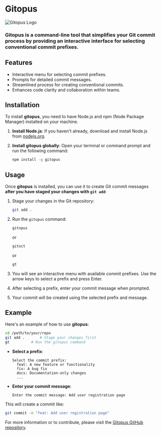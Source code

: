 # Gitopus

<!-- ![Gitopus Logo](https://octane-spaces.blr1.cdn.digitaloceanspaces.com/gitoct/images/gitoct.png) -->

![Gitopus Logo](https://octane-spaces.blr1.cdn.digitaloceanspaces.com/gitopus/images/gitopus.png)

### **Gitopus** is a command-line tool that simplifies your Git commit process by providing an interactive interface for selecting conventional commit prefixes.

## Features

-   Interactive menu for selecting commit prefixes.
-   Prompts for detailed commit messages.
-   Streamlined process for creating conventional commits.
-   Enhances code clarity and collaboration within teams.

## Installation

To install **gitopus**, you need to have Node.js and npm (Node Package Manager) installed on your machine.

1. **Install Node.js**: If you haven't already, download and install Node.js from [nodejs.org](https://nodejs.org/).

2. **Install gitopus globally**: Open your terminal or command prompt and run the following command:

    ```bash
    npm install -g gitopus
    ```

## Usage

Once **gitopus** is installed, you can use it to create Git commit messages **after you have staged your changes with `git add`**:

1. Stage your changes in the Git repository:

    ```bash
    git add .
    ```

2. Run the `gitopus` command:

    ```bash
    gitopus
    ```

    or

    ```bash
    gitoct
    ```

    or

    ```bash
    gt
    ```

3. You will see an interactive menu with available commit prefixes. Use the arrow keys to select a prefix and press Enter.

4. After selecting a prefix, enter your commit message when prompted.

5. Your commit will be created using the selected prefix and message.

## Example

Here's an example of how to use **gitopus**:

```bash
cd /path/to/your/repo
git add .       # Stage your changes first
gt          # Run the gitopus command
```

-   **Select a prefix**:

    ```
    Select the commit prefix:
      feat: A new feature or functionality
      fix: A bug fix
      docs: Documentation-only changes
      ...
    ```

-   **Enter your commit message**:
    ```
    Enter the commit message: Add user registration page
    ```

This will create a commit like:

```bash
git commit -m "feat: Add user registration page"
```

For more information or to contribute, please visit the [Gitopus GitHub repository](https://github.com/devoctane/gutopus).
